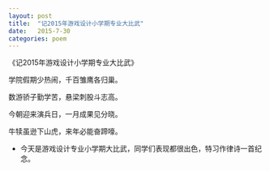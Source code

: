 ```yaml
---
layout: post
title:  "记2015年游戏设计小学期专业大比武"
date:   2015-7-30
categories: poem
---
```

《记2015年游戏设计小学期专业大比武》

学院假期少热闹，千百雏鹰各归巢。

数游骄子勤学苦，悬梁刺股斗志高。

今朝迎来演兵日，一月成果见分晓。

牛犊虽逊下山虎，来年必能奋蹄嚎。

<!--more-->

- 今天是游戏设计专业小学期大比武，同学们表现都很出色，特习作律诗一首纪念。